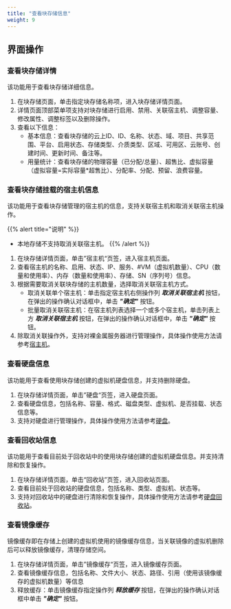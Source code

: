 ```yaml
---
title: "查看块存储信息"
weight: 9
---
```


## 界面操作

### 查看块存储详情

该功能用于查看块存储详细信息。

1. 在块存储页面，单击指定块存储名称项，进入块存储详情页面。
2. 详情页面顶部菜单项支持对块存储进行启用、禁用、关联宿主机、调整容量、修改属性、调整标签以及删除操作。
3. 查看以下信息：
    - 基本信息：查看块存储的云上ID、ID、名称、状态、域、项目、共享范围、平台、启用状态、存储类型、介质类型、区域、可用区、云账号、创建时间、更新时间、备注等。
    - 用量统计：查看块存储的物理容量（已分配/总量）、超售比、虚拟容量（虚拟容量=实际容量*超售比）、分配率、分配、预留、浪费容量。

### 查看块存储挂载的宿主机信息

该功能用于查看块存储管理的宿主机的信息，支持关联宿主机和取消关联宿主机操作。

{{% alert title="说明" %}}
- 本地存储不支持取消关联宿主机。
{{% /alert %}}

1. 在块存储详情页面，单击”宿主机“页签，进入宿主机页面。
2. 查看宿主机的名称、启用、状态、IP、服务、#VM（虚拟机数量）、CPU（数量和使用率）、内存（数量和使用率）、存储、SN（序列号）信息。
3. 根据需要取消关联块存储的主机数量，选择取消关联宿主机方式。
    - 取消关联单个宿主机：单击指定宿主机右侧操作列 **_取消关联宿主机_** 按钮，在弹出的操作确认对话框中，单击 **_"确定"_** 按钮。
    - 批量取消关联宿主机：在宿主机列表选择一个或多个宿主机，单击列表上方 **_取消关联宿主机_** 按钮，在弹出的操作确认对话框中，单击 **_"确定"_** 按钮。
4. 除取消关联操作外，支持对裸金属服务器进行管理操作，具体操作使用方法请参考[宿主机](../../computing/resourcese/host)。

### 查看硬盘信息

该功能用于查看使用块存储创建的虚拟机硬盘信息，并支持删除硬盘。

1. 在块存储详情页面，单击”硬盘“页签，进入硬盘页面。
2. 查看硬盘信息，包括名称、容量、格式、磁盘类型、虚拟机、是否挂载、状态信息等。
3. 支持对硬盘进行管理操作，具体操作使用方法请参考[硬盘](../../computing/storage/disk)。

### 查看回收站信息

该功能用于查看目前处于回收站中的使用块存储创建的虚拟机硬盘信息。并支持清除和恢复操作。

1. 在块存储详情页面，单击“回收站”页签，进入回收站页面。
2. 查看目前处于回收站的硬盘信息，包括名称、类型、虚拟机、状态等。
3. 支持对回收站中的硬盘进行清除和恢复操作，具体操作使用方法请参考[硬盘回收站](../../computing/recovery/diskrecovery)。

### 查看镜像缓存

镜像缓存即在存储上创建的虚拟机使用的镜像缓存信息，当关联镜像的虚拟机删除后可以释放镜像缓存，清理存储空间。

1. 在块存储详情页面，单击”镜像缓存“页签，进入镜像缓存页面。
2. 查看镜像缓存信息，包括名称、文件大小、状态、路径、引用（使用该镜像缓存的虚拟机数量）等信息
3. 释放缓存：单击镜像缓存指定操作列 **_释放缓存_** 按钮，在弹出的操作确认对话框中单击 **_"确定"_** 按钮。
